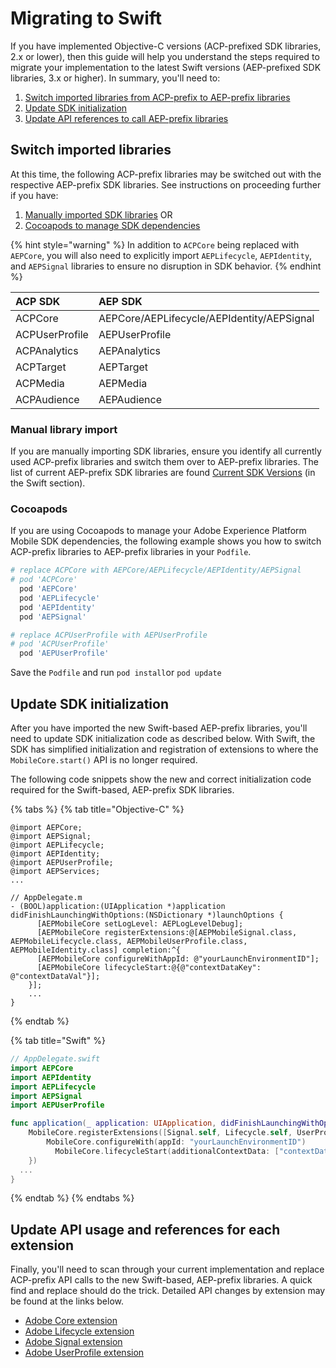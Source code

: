 # Migrating to Swift

If you have implemented Objective-C versions \(ACP-prefixed SDK libraries, 2.x or lower\), then this guide will help you understand the steps required to migrate your implementation to the latest Swift versions \(AEP-prefixed SDK libraries, 3.x or higher\). In summary, you'll need to:

1. [Switch imported libraries from ACP-prefix to AEP-prefix libraries](./#switch-imported-libraries)
2. [Update SDK initialization](./#update-sdk-initialization)
3. [Update API references to call AEP-prefix libraries](./#update-api-usage-and-references-for-each-extension)

## Switch imported libraries

At this time, the following ACP-prefix libraries may be switched out with the respective AEP-prefix SDK libraries. See instructions on proceeding further if you have:

1. [Manually imported SDK libraries](./#manual-library-import) OR
2. [Cocoapods to manage SDK dependencies](./#cocoapods)

{% hint style="warning" %}
In addition to `ACPCore` being replaced with `AEPCore`, you will also need to explicitly import `AEPLifecycle`, `AEPIdentity`, and `AEPSignal` libraries to ensure no disruption in SDK behavior.
{% endhint %}

| ACP SDK | AEP SDK |
| :--- | :--- |
| ACPCore | AEPCore/AEPLifecycle/AEPIdentity/AEPSignal |
| ACPUserProfile | AEPUserProfile |
| ACPAnalytics | AEPAnalytics |
| ACPTarget | AEPTarget |
| ACPMedia | AEPMedia |
| ACPAudience | AEPAudience |

### Manual library import

If you are manually importing SDK libraries, ensure you identify all currently used ACP-prefix libraries and switch them over to AEP-prefix libraries. The list of current AEP-prefix SDK libraries are found [Current SDK Versions](../upgrading-to-aep/current-sdk-versions.md#ios-swift) \(in the Swift section\).

### Cocoapods

If you are using Cocoapods to manage your Adobe Experience Platform Mobile SDK dependencies, the following example shows you how to switch ACP-prefix libraries to AEP-prefix libraries in your `Podfile`.

```ruby
# replace ACPCore with AEPCore/AEPLifecycle/AEPIdentity/AEPSignal
# pod 'ACPCore'
  pod 'AEPCore'
  pod 'AEPLifecycle'
  pod 'AEPIdentity'
  pod 'AEPSignal'

# replace ACPUserProfile with AEPUserProfile
# pod 'ACPUserProfile'
  pod 'AEPUserProfile'
```

Save the `Podfile` and run  `pod install`or `pod update` 

## Update SDK initialization

After you have imported the new Swift-based AEP-prefix libraries, you'll need to update SDK initialization code as described below. With Swift, the SDK has simplified initialization and registration of extensions to where the `MobileCore.start()` API is no longer required.

The following code snippets show the new and correct initialization code required for the Swift-based, AEP-prefix SDK libraries.

{% tabs %}
{% tab title="Objective-C" %}
```text
@import AEPCore;
@import AEPSignal;
@import AEPLifecycle;
@import AEPIdentity;
@import AEPUserProfile;
@import AEPServices;
...

// AppDelegate.m
- (BOOL)application:(UIApplication *)application didFinishLaunchingWithOptions:(NSDictionary *)launchOptions {
      [AEPMobileCore setLogLevel: AEPLogLevelDebug];
      [AEPMobileCore registerExtensions:@[AEPMobileSignal.class, AEPMobileLifecycle.class, AEPMobileUserProfile.class, AEPMobileIdentity.class] completion:^{
      [AEPMobileCore configureWithAppId: @"yourLaunchEnvironmentID"];
      [AEPMobileCore lifecycleStart:@{@"contextDataKey": @"contextDataVal"}];
    }];
    ...
}
```
{% endtab %}

{% tab title="Swift" %}
```swift
// AppDelegate.swift
import AEPCore
import AEPIdentity
import AEPLifecycle
import AEPSignal
import AEPUserProfile

func application(_ application: UIApplication, didFinishLaunchingWithOptions launchOptions: [UIApplication.LaunchOptionsKey: Any]?) -> Bool {
    MobileCore.registerExtensions([Signal.self, Lifecycle.self, UserProfile.self, Identity.self], {
        MobileCore.configureWith(appId: "yourLaunchEnvironmentID")
          MobileCore.lifecycleStart(additionalContextData: ["contextDataKey": "contextDataVal"])
    })
  ...
}
```
{% endtab %}
{% endtabs %}

## Update API usage and references for each extension

Finally, you'll need to scan through your current implementation and replace ACP-prefix API calls to the new Swift-based, AEP-prefix libraries. A quick find and replace should do the trick. Detailed API changes by extension may be found at the links below.

* [Adobe Core extension](../../foundation-extensions/mobile-core/acpcore-aepcore.md)
* [Adobe Lifecycle extension](../../foundation-extensions/mobile-core/lifecycle/acplifecycle-aeplifecycle.md)
* [Adobe Signal extension](acpsignal-aepsignal.md)
* [Adobe UserProfile extension](acpuserprofile-aepuserprofile.md)

